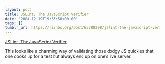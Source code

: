 ```yaml
---
layout: post
title: JSLint, The JavaScript Verifier
date: '2008-12-19T19:35:58+00:00'
tags: []
tumblr_url: https://richbs.org/post/65788298/jslint-the-javascript-verifier
---
```

[JSLint, The JavaScript Verifier](http://www.jslint.com/)  

This looks like a charming way of validating those dodgy JS quickies that one cooks up for a test but always end up on one’s live server.

